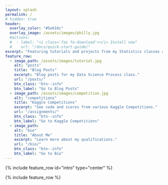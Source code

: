 ```yaml
---
layout: splash
permalink: /
# hidden: true
header:
  overlay_color: "#5e616c"
  overlay_image: /assets/images/philly.jpg
  #actions:
  #  - label: "<i class='fas fa-download'></i> Install now"
  #    url: "/docs/quick-start-guide/"
excerpt: "Featuring tutorials and projects from my Statistics classes at Brigham Young University."
feature_row:
  - image_path: /assets/images/tutorial.jpg
    alt: "posts"
    title: "Blog Posts"
    excerpt: "Blog posts for my Data Science Process class."
    url: "/posts/"
    btn_class: "btn--info"
    btn_label: "Go to Blog Posts"
  - image_path: /assets/images/competition.jpg
    alt: "competitions"
    title: "Kaggle Competitions"
    excerpt: "See code and scores from various Kaggle Competitions."
    url: "/assignments/"
    btn_class: "btn--info"
    btn_label: "Go to Kaggle Competitions"  
  - image_path: 
    alt: "bio"
    title: "About Me"
    excerpt: "Learn more about my qualifications."
    url: "/bio/"
    btn_class: "btn--info"
    btn_label: "Go to Bio"
---
```


{% include feature_row id="intro" type="center" %}

{% include feature_row %}

